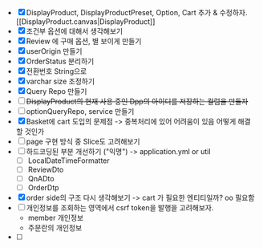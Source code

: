 - [x] DisplayProduct, DisplayProductPreset, Option, Cart 추가 & 수정하자. [[DisplayProduct.canvas|DisplayProduct]]
- [x] 조건부 옵션에 대해서 생각해보기
- [x] Review 에 구매 옵션, 별 보이게 만들기
- [x] userOrigin 만들기
- [x] OrderStatus 분리하기
- [x] 전환번호 String으로
- [x] varchar size 조정하기
- [x] Query Repo 만들기
- [ ] ~~DisplayProduct의 현재 사용 중인 Dpp의 아이디를 저장하는 컬럼을 만들자~~
- [ ] optionQueryRepo, service 만들기
- [x] Basket에 cart 도입의 문제점 -> 중복처리에 있어 어려움이 있음 어떻게 해결할 것인가
- [ ] page 구현 방식 중 Slice도 고려해보기
- [ ] 하드코딩된 부분 개선하기 ("익명") -> application.yml or util
	- [ ] LocalDateTimeFormatter
	- [ ] ReviewDto
	- [ ] QnADto
	- [ ] OrderDtp
- [x] order side의 구조 다시 생각해보기 -> cart 가 필요한 엔티티일까? oo 필요함
- [ ] 개인정보를 조회하는 영역에서 csrf token을 발행을 고려해보자. 
	- member 개인정보
	- 주문란의 개인정보
- [ ] 